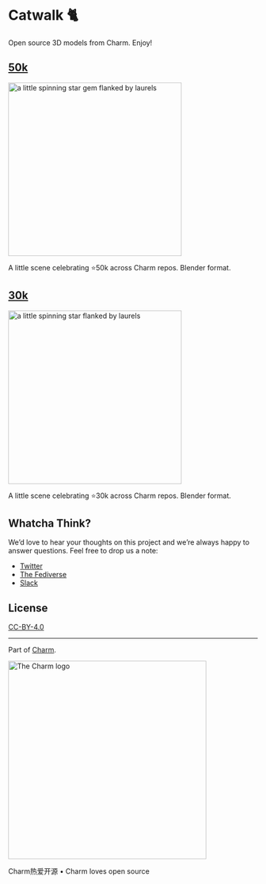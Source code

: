 # Catwalk 🐈

Open source 3D models from Charm. Enjoy!

## [50k](./50k)

<a href="./50k"><img src="https://user-images.githubusercontent.com/25087/186230844-a6b865ff-2682-49e4-b960-6e5543a12a63.gif" width="350" alt="a little spinning star gem flanked by laurels"></a>

A little scene celebrating ⭐50k across Charm repos. Blender format.

## [30k](./30k)

<a href="./30k"><img src="https://stuff.charm.sh/runway/30k.gif" width="350" alt="a little spinning star flanked by laurels"></a>

A little scene celebrating ⭐30k across Charm repos. Blender format.

## Whatcha Think?

We’d love to hear your thoughts on this project and we’re always happy to answer questions. Feel free to drop us a note:

* [Twitter](https://twitter.com/charmcli)
* [The Fediverse](https://mastodon.technology/@charm)
* [Slack](https://charm.sh/slack)

## License

[CC-BY-4.0](https://github.com/charmbracelet/runway/raw/main/LICENSE)

***

Part of [Charm](https://charm.sh).

<a href="https://charm.sh/"><img alt="The Charm logo" src="https://stuff.charm.sh/charm-badge.jpg" width="400"></a>

Charm热爱开源 • Charm loves open source

